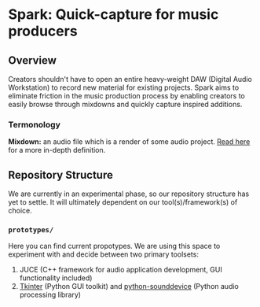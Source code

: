 # Spark: Quick-capture for music producers

## Overview
Creators shouldn't have to open an entire heavy-weight DAW (Digital Audio Workstation) to record new material for existing projects. Spark aims to eliminate friction in the music production process by enabling creators to easily browse through mixdowns and quickly capture inspired additions.

### Termonology
**Mixdown:** an audio file which is a render of some audio project. [Read here](https://backtracks.fm/resources/podcast-dictionary/mixdown+of+audio) for a more in-depth definition.

## Repository Structure
We are currently in an experimental phase, so our repository structure has yet to settle. It will ultimately dependent on our tool(s)/framework(s) of choice. 
### `prototypes/`
Here you can find current propotypes. We are using this space to experiment with and decide between two primary toolsets:
1. JUCE (C++ framework for audio application development, GUI functionality included)
2. [Tkinter](https://wiki.python.org/moin/TkInter) (Python GUI toolkit) and [python-sounddevice](https://python-sounddevice.readthedocs.io/en/latest/index.html) (Python audio processing library)